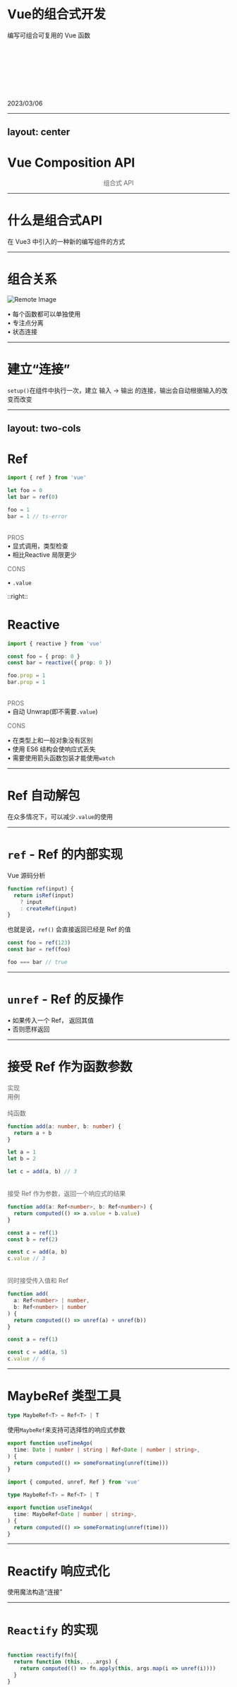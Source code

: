 <br />
<br />
<br />
<br />
<br />
<br />

# Vue的组合式开发
编写可组合可复用的 Vue 函数
<br />
<br />
<br />
<br />
<br />
<br />
<br />
<br />
<br />
2023/03/06

---
layout: center
---

# Vue Composition API

<center><font color="#666">组合式 API</font></center>


---

# 什么是组合式API
在 Vue3 中引入的一种新的编写组件的方式

<LR v-click-hide>
<template v-slot:left>
```ts
<script>
export default {
  data() {
    return {
      dark: false
    }
  },
  computed: {
    light() {
      return !this.dark
    }
  },
  methods: {
    toggleDark() {
      this.dark = !this.dark
    }
  }
}
</script>
```
</template>

<template v-slot:right>
```ts
<script>
import { ref, computed } from 'vue'

export default {
  setup() {
    const dark = ref(false)
    const light = computed(() => !dark.value)

    return {
      dark,
      light,
      toggleDark() {
        dark.value = !dark.value
      }
    }
  }
}
</script>
```
</template>
</LR>
<v-after v-click-hide>
<LR>
<template v-slot:left>
```ts {3,7-8,12-13}
<script>
export default {
  data() {
    return {
      dark: false
    }
  },
  computed: {
    light() {
      return !this.dark
    }
  },
  methods: {
    toggleDark() {
      this.dark = !this.dark
    }
  }
}
</script>
```
</template>

<template v-slot:right>
```ts {5,16}
<script>
import { ref, computed } from 'vue'

export default {
  setup() {
    const dark = ref(false)
    const light = computed(() => !dark.value)

    return {
      dark,
      light,
      toggleDark() {
        dark.value = !dark.value
      }
    }
  }
}
</script>
```
</template>
</LR>
</v-after>

---

# 什么是组合式API
在 Vue3 中引入的一种新的编写组件的方式

<LR v-click-hide>
<template v-slot:left>
```ts {4-6}
<script>
export default {
  data() {
    return {
      dark: false
    }
  },
  computed: {
    light() {
      return !this.dark
    }
  },
  methods: {
    toggleDark() {
      this.dark = !this.dark
    }
  }
}
</script>
```
</template>

<template v-slot:right>
```ts {6,10}
<script>
import { ref, computed } from 'vue'

export default {
  setup() {
    const dark = ref(false)
    const light = computed(() => !dark.value)

    return {
      dark,
      light,
      toggleDark() {
        dark.value = !dark.value
      }
    }
  }
}
</script>
```
</template>
</LR>
<v-after v-click-hide>
<LR>
<template v-slot:left>
```ts {8-12}
<script>
export default {
  data() {
    return {
      dark: false
    }
  },
  computed: {
    light() {
      return !this.dark
    }
  },
  methods: {
    toggleDark() {
      this.dark = !this.dark
    }
  }
}
</script>
```
</template>

<template v-slot:right>
```ts {7,11}
<script>
import { ref, computed } from 'vue'

export default {
  setup() {
    const dark = ref(false)
    const light = computed(() => !dark.value)

    return {
      dark,
      light,
      toggleDark() {
        dark.value = !dark.value
      }
    }
  }
}
</script>
```
</template>
</LR>
</v-after>

---

# 什么是组合式API
在 Vue3 中引入的一种新的编写组件的方式

<LR v-click-hide>
<template v-slot:left>
```ts {13-17}
<script>
export default {
  data() {
    return {
      dark: false
    }
  },
  computed: {
    light() {
      return !this.dark
    }
  },
  methods: {
    toggleDark() {
      this.dark = !this.dark
    }
  }
}
</script>
```
</template>

<template v-slot:right>
```ts {12-14}
<script>
import { ref, computed } from 'vue'

export default {
  setup() {
    const dark = ref(false)
    const light = computed(() => !dark.value)

    return {
      dark,
      light,
      toggleDark() {
        dark.value = !dark.value
      }
    }
  }
}
</script>
```
</template>
</LR>
<v-after v-click-hide>
<LR>
<template v-slot:left>
```ts
<script>
export default {
  data() {
    return {
      dark: false
    }
  },
  computed: {
    light() {
      return !this.dark
    }
  },
  methods: {
    toggleDark() {
      this.dark = !this.dark
    }
  }
}
</script>
```
</template>

<template v-slot:right>
```ts
<script>
import { ref, computed } from 'vue'

export default {
  setup() {
    const dark = ref(false)
    const light = computed(() => !dark.value)

    return {
      dark,
      light,
      toggleDark() {
        dark.value = !dark.value
      }
    }
  }
}
</script>
```
</template>
</LR>
</v-after>

---

# 为什么引入组合式API？


<v-clicks>
<LR class="mt-8 mb-8">
<template v-slot:left>
<font color="#666">选项式 API 存在的问题</font>
</template>
<template v-slot:right>
<font color="#666">组合式 API 提供的能力</font>
</template>
</LR>
<LR class="mb-4">
<template v-slot:left>
• 不利于复用
</template>
<template v-slot:right>
• 极易复用（原生JS函数）
</template>
</LR>
<LR class="mb-4">
<template v-slot:left>
• 潜在命名冲突
</template>
<template v-slot:right>
• 可灵活组合（生命周期钩子可多次使用）
</template>
</LR>
<LR class="mb-4">
<template v-slot:left>
• 上下文丢失
</template>
<template v-slot:right>
• 提供更好的上下文支持
</template>
</LR>
<LR class="mb-4">
<template v-slot:left>
• 有限的类型支持
</template>
<template v-slot:right>
• 更好的TypeScript类型支持
</template>
</LR>
<LR class="mb-4">
<template v-slot:left>
• 按API类型组织
</template>
<template v-slot:right>
• 按功能/逻辑组织
</template>
</LR>
<LR class="mb-4">
<template v-slot:left>
</template>
<template v-slot:right>
• 可独立于Vue组件使用
</template>
</LR>
</v-clicks>

---

# 什么是可组合函数
可复用逻辑的集合，专注点分离

<LR>
<template v-slot:left>

```ts
export function useDark(options: UseDarkOptions = {}) {
  const preferredDark = usePreferredDark()
  const mode = useColorMode()

  return computed<boolean>({
    get() {
      return mode.value === 'dark'
    },
    set(v) {
      mode.value = v === preferredDark.value 
        ? 'auto' : v ? 'dark' : 'light'
    },
  })
}
```

</template>
<template v-slot:right>

```ts
const isDark = useDark()
const toggleDark = useToggle(isDark)
```

```html
<button @click="toggleDark()" >
{{ isDark ? 'light' : 'dark' }}
</button>
```
<div class="flex-center mt-10">
<Dark />
</div>
</template>
</LR>

---

# 组合关系
![Remote Image](https://pageignore.github.io/share-ppt/useDark_img.png)

<v-clicks>
<div class="mb-5">• 每个函数都可以单独使用</div>
<div class="mb-5">• 专注点分离</div>
<div class="mb-5">• 状态连接</div>
</v-clicks>

---

# 建立“连接”
`setup()`在组件中执行一次，建立 输入 → 输出 的连接，输出会自动根据输入的改变而改变

<LR>
<template v-slot:left>
<v-clicks>
<div class="mb-5">• 状态驱动UI</div>
<div class="mb-5">• 状态改变会自动更新UI - 响应式</div>
<div class="mb-5">• 状态<code>setup()</code>函数，建立 状态 和 逻辑 的连接</div>
<div class="mb-5">• 通过<code>&#60;template&#62;</code>模板，建立 状态 和 UI 的连接</div>
</v-clicks>
</template>

<template v-slot:right>
<v-click>
  <Connect class="ml-4" />
</v-click>
</template>
</LR>

---
layout: two-cols
---

# Ref
<v-click at="1">
<div style="width:90%">

```ts
import { ref } from 'vue'

let foo = 0
let bar = ref(0)

foo = 1
bar = 1 // ts-error
```

</div>

</v-click>

<v-click at="2">

<br/>
<font color="#666">PROS</font>
<div class="mb-5 mt-5">• 显式调用，类型检查</div>
<div class="mb-5">• 相比Reactive 局限更少</div>

<font color="#666">CONS</font>
<div class="mt-5">• <code>.value</code></div>

</v-click>

::right::

# Reactive

<v-click at="1">

```ts
import { reactive } from 'vue'

const foo = { prop: 0 }
const bar = reactive({ prop: 0 })

foo.prop = 1
bar.prop = 1
```
</v-click>

<v-click at="3">

<br/>
<font color="#666">PROS</font>
<div class="mb-5 mt-5">• 自动 Unwrap(即不需要<code>.value</code>)</div>

<font color="#666">CONS</font>
<div class="mb-5 mt-5">• 在类型上和一般对象没有区别</div>
<div class="mb-5">• 使用 ES6 结构会使响应式丢失</div>
<div class="mb-5">• 需要使用箭头函数包装才能使用<code>watch</code></div>

</v-click>

---

# Ref 自动解包
在众多情况下，可以减少`.value`的使用

<v-clicks>

<LR>
<template v-slot:left>
<div class="lh-30">• <code>watch</code>直接接受Ref作为监听对象，并在回调函数中返回解包后的值</div>
</template> 
<template v-slot:right>

```ts
const counter = ref(0)

watch(counter, count => {
  console.log(count) // same as `counter.value`
})
```

</template>
</LR>

<LR>
<template v-slot:left>
<div class="lh-30">• Ref在模板中自动解包</div>
</template> 
<template v-slot:right>

```html
<template>
  <button @click="counter += 1">
    Counter is {{ counter }}
  </button>
</template>
```

</template>
</LR>

<LR>
<template v-slot:left>
<div class="lh-30">• 使用 Reactive 解包嵌套的 Ref</div>
</template> 
<template v-slot:right>

```ts
import { ref, reactive } from 'vue'
const foo = ref('bar')
const data = reactive({ foo, id: 10 })
data.foo // 'bar'
```

</template>
</LR>

</v-clicks>

---

# `ref` - Ref 的内部实现
Vue 源码分析

```ts
function ref(input) {
  return isRef(input)
    ? input
    : createRef(input)
}
```

也就是说，`ref()` 会直接返回已经是 Ref 的值

```ts
const foo = ref(123)
const bar = ref(foo)

foo === bar // true
```


---

# `unref` - Ref 的反操作
<div class="mt-5 mb-5">• 如果传入一个 Ref， 返回其值</div>
<div>• 否则愿样返回</div>

<v-click>
<LR>
<template v-slot:left>
<br />
<font color="#666">实现</font>
<br />

```ts
function unref<T>(r: Ref<T> | T): T {
  return isRef(r) ? r.value : r
}
```

</template> 
<template v-slot:right>
<br />
<font color="#666">使用</font>
<br />

```ts
import { unref, ref } from 'vue'

const foo = ref('foo')
unref(foo) // 'foo'

const bar = 'bar'
unref(bar) // 'bar'
```

</template>
</LR>
</v-click>

---

# 接受 Ref 作为函数参数

<div class="flex-3">
  <div class="flex-3-item-01"></div>
  <div class="flex-3-item-02">
   <font color="#666">实现</font>
  </div>
  <div class="flex-3-item-03">
   <font color="#666">用例</font>
  </div>
</div>

<v-clicks>

<div class="flex-3">
  <div class="flex-3-item-01"><br /><font color="#666">纯函数</font></div>
  <div class="flex-3-item-02">

  ```ts
  function add(a: number, b: number) {
    return a + b
  }
  ```

  </div>
  <div class="flex-3-item-03">
  
  ```ts
  let a = 1
  let b = 2

  let c = add(a, b) // 3
  ```
  
  </div>
</div>

<div class="flex-3">
  <div class="flex-3-item-01"><br /><font color="#666">接受 Ref 作为参数，返回一个响应式的结果</font></div>
  <div class="flex-3-item-02">

  ```ts
  function add(a: Ref<number>, b: Ref<number>) {
    return computed(() => a.value + b.value)
  }
  ```

  </div>
  <div class="flex-3-item-03">
  
  ```ts
  const a = ref(1)
  const b = ref(2)

  const c = add(a, b)
  c.value // 3
  ```
  
  </div>
</div>

<div class="flex-3">
  <div class="flex-3-item-01"><br /><font color="#666">同时接受传入值和 Ref</font></div>
  <div class="flex-3-item-02">

  ```ts
  function add(
    a: Ref<number> | number,
    b: Ref<number> | number
  ) {
    return computed(() => unref(a) + unref(b))
  }
  ```

  </div>
  <div class="flex-3-item-03">
  
  ```ts
  const a = ref(1)

  const c = add(a, 5)
  c.value // 6
  ```
  
  </div>
</div>

</v-clicks>

---

# MaybeRef 类型工具

```ts
type MaybeRef<T> = Ref<T> | T
```

使用`MaybeRef`来支持可选择性的响应式参数

```ts
export function useTimeAgo(
  time: Date | number | string | Ref<Date | number | string>,
) {
  return computed(() => someFormating(unref(time)))
}
```

```ts
import { computed, unref, Ref } from 'vue'

type MaybeRef<T> = Ref<T> | T

export function useTimeAgo(
  time: MaybeRef<Date | number | string>,
) {
  return computed(() => someFormating(unref(time)))
}
```

---

# Reactify 响应式化
使用魔法构造“连接”

<LR>
<template v-slot:left>

<div v-click>

可以将一个普通函数转化为一个响应式的函数

```ts
import { reactify } from '@vueuse/core'

function add(a, b) {
  return a + b
}

const useAdd = reactify(add)
```

自动 unref 入参，并将返回值包装为 computed

```ts
const x = ref(1)
const y = ref(2)
const z = useAdd(x, y) // z = 3

x.value = 10 // z = 12
```
</div>
</template>
<template v-slot:right>
<div v-click>

适用于JS原生方法

```ts
const useFloor= reactify(Math.floor)
const usePow = reactify(Math.pow)

const x = ref(2.4)
const res = usePow(useFloor(x), 2) // res = 4

x.value = 3.6 // res = 9
```

</div>
</template>
</LR>

---

# `Reactify` 的实现

```ts

function reactify(fn){
  return function (this, ...args) {
    return computed(() => fn.apply(this, args.map(i => unref(i))))
  }
}

```

---

# 让你的函数更灵活
让函数可以适应不同的场景

<LR>
<template v-slot:left>

<div>
构造一个“特殊的”Ref

```ts
import { useTitle } from '@vueuse/core'

const title = useTitle()

title.value = 'Hello World'
// 网页的标题随 Ref 改变

```

</div>
</template>

<template v-slot:right>

<div>
绑定一个现有的Ref

```ts
import { ref, computed } from 'vue'
import { useTitle } from '@vueuse/core'

const name = ref('Hello')
const title = computed(() => {
  return `${name.value} - World`
})

useTitle(title) // Hello - World

name.value = 'Hi' // Hi - World

```
</div>

</template>
</LR>

---

# `useTitle`
`useTitle` 的实现

```ts {all|7-8|10-14|all}
import { ref, watch } from 'vue'
import { MaybeRef } from '@vueuse/core'

export function useTitle(
  newTitle: MaybeRef<string | null | undefined>
) {
  // 重复使用用户提供的 Ref，或者建立一个新的
  const title = ref(newTitle || document.title)

  // 将页面的标题与 Ref 同步
  watch(title, (t) => {
    if (t != null)
      document.title = t
  }, { immediate: true })

  return title
}
```

---

# 重复使用已有的 Ref
如果将一个`ref`传递给`ref`构造函数，它会将其原样返回

<v-clicks>
<div class="mb-4">

```ts
const foo = ref(1)   // Ref<1>
const bar = ref(foo) // Ref<1>

foo === bar // true
```

</div>

<div class="mb-4">

```ts
function useFoo(foo: Ref<string> | string) {
  // 不需要额外操作
  const bar = isRef(foo) ? foo : ref(foo)

  // 与上面的代码等效
  const bar = ref(foo)

  /* ... */
}
```

</div>

<div class="mb-4">
这个技巧在编写不确定参数的函数时十分有用
</div>
</v-clicks>

---

# `Ref` / `unref`

<div v-click>
<div class="mt-5 mb-5">• <code>MaybeRef&#60;T&#62;</code>可以很好的配合`ref`和`unref`进行使用</div>
<div class="mb-5">• 使用<code>ref</code>当你想要将其标准化为Ref</div>
<div class="mb-5">• 使用<code>unref</code>当你想要获取其值</div>

```ts
type MaybeRef<T> = Ref<T> | T

function useBala<T>(arg: MaybeRef<T>) {
  const reference = ref(arg) // 得到 ref
  const value = unref(arg)   // 得到值
}
```

</div>

---

# 还可以更灵活
响应式的获取器

<LR>
<template v-slot:left>

<div>
接受响应式的`Ref`对象作为参数

```ts

const name = ref('Hello')
const title = computed(() => {
  return `${name.value} - World`
})

useTitle(title) // Hello - World

name.value = 'Hi' // Hi - World

```
</div>
</template>

<template v-slot:right>

<div>
直接传入一个函数

```ts

const name = ref('Hello')

useTitle(() => {
  return `${name.value} - World`
}) // Hello - World

name.value = 'Hi' // Hi - World

```
</div>

</template>
</LR>

---

# `MaybeComputedRef`

```ts

/**
 * 可能是一个 Ref，或者一个字面值
 */
export type MaybeRef<T> = T | Ref<T>

/**
 * 可能是一个 Ref，一个字面值，或者一个 Getter 函数
 */
export type MaybeComputedRef<T> = MaybeRef<T> | (() => T) | ComputedRef<T>

```

---

# `resolveRef`

```ts {all|2-3|all}
function resolveRef<T>(input: MaybeRef<T>): Ref<T> {
  return typeof input === 'function'
    ? computed(input)
    : ref(input)
}

```

<div class="mt-10" v-click>
如果传入的是一个函数，使用`computed`创建一个`Ref`对象，否则交由`ref()`处理
</div>

---

# `resolveUnRef`

```ts {all|2-3|all}
function resolveUnref<T>(input: MaybeRef<T>): T {
  return typeof input === 'function'
    ? input()
    : unref(input)
}

```

<div class="mt-10" v-click>
如果传入的是一个函数，直接调用取值，否则交由`ref()`处理
</div>

---

# `useTitle`
`useTitle` 的更灵活的实现

<LR>
<template v-slot:left>

<div>

```ts {2,5,7-8}
import { ref, watch } from 'vue'
import { MaybeRef} from '@vueuse/core'

export function useTitle(
  newTitle: MaybeRef<string | null | undefined>
) {
  // 重复使用用户提供的 Ref，或者建立一个新的
  const title = ref(newTitle || document.title)

  // 将页面的标题与 Ref 同步
  watch(title, (t) => {
    if (t != null)
      document.title = t
  }, { immediate: true })

  return title
}
```

</div>
</template>

<template v-slot:right>

<div>

```ts {2,5,7-8}
import { ref, watch } from 'vue'
import { MaybeComputedRef, resolveRef } from '@vueuse/core'

export function useTitle(
  newTitle: MaybeComputedRef<string | null | undefined>
) {
  // 重复使用用户提供的 Ref，或者建立一个新的
  const title = resolveRef(newTitle || document.title)

  // 将页面的标题与 Ref 同步
  watch(title, (t) => {
    if (t != null)
      document.title = t
  }, { immediate: true })

  return title
}
```
</div>

</template>
</LR>

---

# 将异步操作转换为“同步”
使用组合式API，甚至可以将异步请求转换为“同步”的

<v-clicks>
<div class="mb-5">
异步

```ts
const data = await fetch('https://api.github.com/').then(r => r.json())

// use data
```

</div>

<div class="mb-5">
组合式 API

```ts
const { data } = useFetch('https://api.github.com/').json()

const user_url = computed(() => data.value?.user_url)
```

</div>

<div>
先建立数据的“连接”，然后再等待异步请求返回将数据填充（注意：并不是真正的异步）
</div>
</v-clicks>

---

# 副作用自动清除
Vue原生的`watch`和`computed` API 会在组件销毁的时候自动解除其内部的依赖监听。
我们在编写自己的函数时，可以遵循同样的模式。

<div v-click>

```ts
import { onUnmounted } from 'vue'

export function useEventListener(target: EventTarget, name: string, fn: any) {
  target.addEventListener(name, fn)

  onUnmounted(() => {
    target.removeEventListener(name, fn) // <--
  })
}
```

</div>

---

# 状态共享
由于组合式 API 天然提供的灵活性，状态可以独立于组件被创建并使用

<LR>
<template v-slot:left>

<div v-click>

```ts
// shared.ts
import { reactive } from 'vue'

export const state = reactive({
  foo: 1,
  bar: 'Hello'
})
```

</div>

</template>
<template v-slot:right>

<div v-click>

```ts
// A.vue
import { state } from './shared.ts'

state.foo += 1
```

</div>

<div v-click>

```ts
// B.vue
import { state } from './shared.ts'

console.log(state.foo) // 2
```

</div>

</template>
</LR>

<div v-click class="mt-10">此方案不兼容SSR</div>

---

# useVModel
一个让使用 props 和 emit 更加容易的工具

<LR>
<template v-slot:left>

<div v-click>

```ts
export function useVModel(props, name) {
  const emit = getCurrentInstance().emit

  return computed({
    get() {
      return props[name]
    },
    set(v) {
      emit(`update:${name}`, v)
    }
  })
}
```

</div>

</template>
<template v-slot:right>

<div v-click>

```ts
export default defineComponent({
  setup(props) {
    const title = useVModel(props, 'title')

    return { title }
  }
})
```

</div>

<div v-click>

```html

<template>
  <input v-model:title="title" />
</template>

```

</div>

<div v-click>

```ts
setup(props) {
  const { titke } = useVModels(props)

  return { title }
}
```

</div>

</template>
</LR>


---

# `@vue/composition-api`
为 Vue2 提供组合式 API 的插件

[vue/composition-api](https://github.com/vuejs/composition-api)

```ts
// same syntax for both Vue 2 and 3
import { ref, reactive, defineComponent } from 'vue-demi'
```

---

# Vue Demi
创建 Vue2 和 Vue3 兼容的插件库

[vueuse/vue-demi](https://github.com/vueuse/vue-demi)

```ts
// same syntax for both Vue 2 and 3
import { ref, reactive, defineComponent } from 'vue-demi'
```

---

# VueUse
Vue 组合式API工具合集

[VueUse](https://github.com/vueuse/vueuse)

<div v-click>
<div class="mt-10 mb-5">• 同时支持Vue2 和 3</div>
<div class="mb-5">• Tree-shake</div>
<div class="mb-5">• TypeScript</div>
<div class="mb-5">• 支持 CDN</div>
<div class="mb-5">• 丰富的生态系统</div>
</div>

---

# 快速回顾

<v-clicks>
<div class="mt-10 mb-5">• 建立“连接”</div>
<div class="mb-5">• 接受 Ref 作为函数参数</div>
<div class="mb-5">• 将异步操作转换为“同步”</div>
<div class="mb-5">• 副作用自动清除</div>
<div class="mb-5">• 状态共享</div>
<div class="mb-5">• <code>useVModel</code></div>
</v-clicks>


---
layout: center
---

#### 谢谢～
本演示文稿由 [Slidev](https://cn.sli.dev/) 强力驱动




